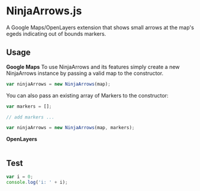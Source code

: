 NinjaArrows.js
==============

A Google Maps/OpenLayers extension that shows small arrows at the map's egeds indicating out of bounds markers.

Usage
-----

**Google Maps**
To use NinjaArrows and its features simply create a new NinjaArrows instance by passing a valid map to the constructor.
```javascript
var ninjaArrows = new NinjaArrows(map);
```

You can also pass an existing array of Markers to the constructor:
```javascript
var markers = [];

// add markers ...

var ninjaArrows = new NinjaArrows(map, markers);
```

**OpenLayers**
```javascript

```

Test
-----

```javascript
var i = 0;
console.log('i: ' + i);
```
